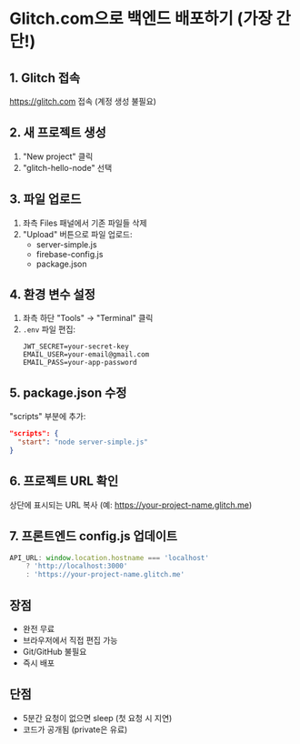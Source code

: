 # Glitch.com으로 백엔드 배포하기 (가장 간단!)

## 1. Glitch 접속
https://glitch.com 접속 (계정 생성 불필요)

## 2. 새 프로젝트 생성
1. "New project" 클릭
2. "glitch-hello-node" 선택

## 3. 파일 업로드
1. 좌측 Files 패널에서 기존 파일들 삭제
2. "Upload" 버튼으로 파일 업로드:
   - server-simple.js
   - firebase-config.js
   - package.json

## 4. 환경 변수 설정
1. 좌측 하단 "Tools" → "Terminal" 클릭
2. `.env` 파일 편집:
   ```
   JWT_SECRET=your-secret-key
   EMAIL_USER=your-email@gmail.com
   EMAIL_PASS=your-app-password
   ```

## 5. package.json 수정
"scripts" 부분에 추가:
```json
"scripts": {
  "start": "node server-simple.js"
}
```

## 6. 프로젝트 URL 확인
상단에 표시되는 URL 복사 (예: https://your-project-name.glitch.me)

## 7. 프론트엔드 config.js 업데이트
```javascript
API_URL: window.location.hostname === 'localhost' 
    ? 'http://localhost:3000' 
    : 'https://your-project-name.glitch.me'
```

## 장점
- 완전 무료
- 브라우저에서 직접 편집 가능
- Git/GitHub 불필요
- 즉시 배포

## 단점
- 5분간 요청이 없으면 sleep (첫 요청 시 지연)
- 코드가 공개됨 (private은 유료)